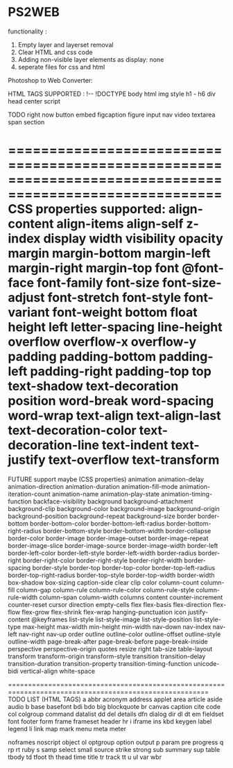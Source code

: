 PS2WEB
======
functionality :
1. Empty layer and layerset removal
2. Clear HTML and css code 
3. Adding non-visible layer elements as display: none
4. seperate files for css and html


Photoshop to Web Converter:

HTML TAGS SUPPORTED :
 !-- 
 !DOCTYPE 
 body 
 html 
img 
style 
h1 -  h6
div 
head
center
script

TODO right now
button 
embed 
figcaption 
figure
input
nav 
video
textarea 
span
section

========================================================================================================
CSS properties supported:
align-content
align-items
align-self
z-index
display
width
visibility
opacity
margin
margin-bottom
margin-left
margin-right
margin-top
font
@font-face
font-family
font-size
font-size-adjust
font-stretch
font-style
font-variant
font-weight
bottom
float
height
left
letter-spacing
line-height
overflow
overflow-x
overflow-y
padding
padding-bottom
padding-left
padding-right
padding-top
top
text-shadow
text-decoration
position
word-break
word-spacing
word-wrap
text-align
text-align-last
text-decoration-color
text-decoration-line
text-indent
text-justify
text-overflow
text-transform
========================================================================================================













FUTURE support maybe (CSS properties)
animation
animation-delay
animation-direction
animation-duration
animation-fill-mode
animation-iteration-count
animation-name
animation-play-state
animation-timing-function
backface-visibility
background
background-attachment
background-clip
background-color
background-image
background-origin
background-position
background-repeat
background-size
border
border-bottom
border-bottom-color
border-bottom-left-radius
border-bottom-right-radius
border-bottom-style
border-bottom-width
border-collapse
border-color
border-image
border-image-outset
border-image-repeat
border-image-slice
border-image-source
border-image-width
border-left
border-left-color
border-left-style
border-left-width
border-radius
border-right
border-right-color
border-right-style
border-right-width
border-spacing
border-style
border-top
border-top-color
border-top-left-radius
border-top-right-radius
border-top-style
border-top-width
border-width
box-shadow
box-sizing
caption-side
clear
clip
color
column-count
column-fill
column-gap
column-rule
column-rule-color
column-rule-style
column-rule-width
column-span
column-width
columns
content
counter-increment
counter-reset
cursor
direction
empty-cells
flex
flex-basis
flex-direction
flex-flow
flex-grow
flex-shrink
flex-wrap
hanging-punctuation
icon
justify-content
@keyframes
list-style
list-style-image
list-style-position
list-style-type
max-height
max-width
min-height
min-width
nav-down
nav-index
nav-left
nav-right
nav-up
order
outline
outline-color
outline-offset
outline-style
outline-width
page-break-after
page-break-before
page-break-inside
perspective
perspective-origin
quotes
resize
right
tab-size
table-layout
transform
transform-origin
transform-style
transition
transition-delay
transition-duration
transition-property
transition-timing-function
unicode-bidi
vertical-align
white-space

========================================================================================================
TODO LIST (HTML TAGS)
 a 
 abbr 
 acronym 
 address 
 applet 
 area 
 article 
 aside 
 audio 
 b 
 base 
 basefont 
 bdi 
 bdo 
 big 
 blockquote 
 br 
 canvas 
 caption 
 cite 
 code 
 col 
 colgroup 
 command 
 datalist 
 dd 
 del 
 details 
 dfn 
 dialog 
 dir 
 dl 
 dt 
 em 
 fieldset 
 font 
 footer 
 form 
 frame 
 frameset 
 header
 hr 
 i 
 iframe 
 ins 
 kbd 
 keygen 
 label 
 legend 
 li 
 link 
 map 
 mark 
 menu 
 meta 
 meter 
 
 noframes 
 noscript 
 object 
 ol 
 optgroup 
 option 
 output 
 p 
 param 
 pre 
 progress 
 q 
 rp 
 rt 
 ruby 
 s 
 samp 
 select 
 small 
 source 
 strike 
 strong 
 sub 
 summary 
 sup 
 table 
 tbody 
 td 
 tfoot 
 th 
 thead 
 time 
 title 
 tr 
 track 
 tt 
 u 
 ul 
 var 
 wbr 